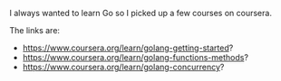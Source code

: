 I always wanted to learn Go so I picked up a few courses on coursera.

The links are:
- https://www.coursera.org/learn/golang-getting-started?
- https://www.coursera.org/learn/golang-functions-methods?
- https://www.coursera.org/learn/golang-concurrency?


